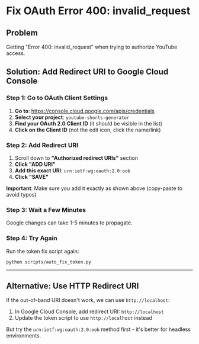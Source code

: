 # Fix OAuth Error 400: invalid_request

## Problem
Getting "Error 400: invalid_request" when trying to authorize YouTube access.

## Solution: Add Redirect URI to Google Cloud Console

### Step 1: Go to OAuth Client Settings

1. **Go to**: https://console.cloud.google.com/apis/credentials
2. **Select your project**: `youtube-shorts-generator`
3. **Find your OAuth 2.0 Client ID** (it should be visible in the list)
4. **Click on the Client ID** (not the edit icon, click the name/link)

### Step 2: Add Redirect URI

1. Scroll down to **"Authorized redirect URIs"** section
2. **Click "ADD URI"**
3. **Add this exact URI**: `urn:ietf:wg:oauth:2.0:oob`
4. **Click "SAVE"**

**Important**: Make sure you add it exactly as shown above (copy-paste to avoid typos)

### Step 3: Wait a Few Minutes

Google changes can take 1-5 minutes to propagate.

### Step 4: Try Again

Run the token fix script again:
```bash
python scripts/auto_fix_token.py
```

---

## Alternative: Use HTTP Redirect URI

If the out-of-band URI doesn't work, we can use `http://localhost`:

1. In Google Cloud Console, add redirect URI: `http://localhost`
2. Update the token script to use `http://localhost` instead

But try the `urn:ietf:wg:oauth:2.0:oob` method first - it's better for headless environments.

